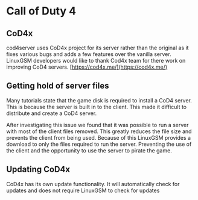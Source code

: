 # Call of Duty 4

## CoD4x

cod4server uses CoD4x project for its server rather than the original as it fixes various bugs and adds a few features over the vanilla server. LinuxGSM developers would like to thank Cod4x team for there work on improving CoD4 servers. [https://cod4x.me/](https://cod4x.me/)

## Getting hold of server files

Many tutorials state that the game disk is required to install a CoD4 server. This is because the server is built in to the client. This made it difficult to distribute and create a CoD4 server.

After investigating this issue we found that it was possible to run a server with most of the client files removed. This greatly reduces the file size and prevents the client from being used. Because of this LinuxGSM provides a download to only the files required to run the server. Preventing the use of the client and the opportunity to use the server to pirate the game.

## Updating CoD4x

CoD4x has its own update functionality. It will automatically check for updates and does not require LinuxGSM to check for updates

